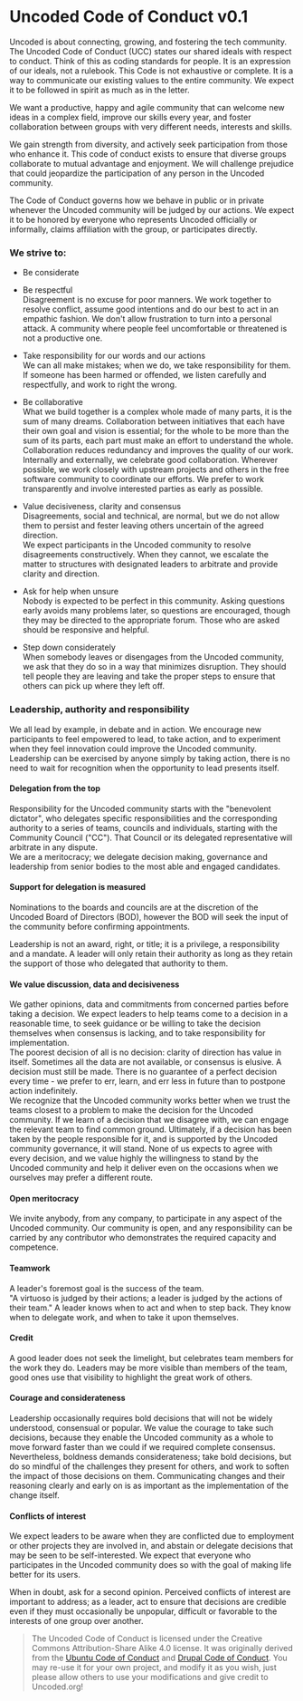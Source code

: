 # Uncoded Code of Conduct v0.1


Uncoded is about connecting, growing, and fostering the tech community.  The Uncoded Code of Conduct (UCC) states our shared ideals with respect to conduct. Think of this as coding standards for people. It is an expression of our ideals, not a rulebook. This Code is not exhaustive or complete. It is a way to communicate our existing values to the entire community. We expect it to be followed in spirit as much as in the letter.

We want a productive, happy and agile community that can welcome new ideas in a complex field, improve our skills every year, and foster collaboration between groups with very different needs, interests and skills.

We gain strength from diversity, and actively seek participation from those who enhance it. This code of conduct exists to ensure that diverse groups collaborate to mutual advantage and enjoyment. We will challenge prejudice that could jeopardize the participation of any person in the Uncoded community.

The Code of Conduct governs how we behave in public or in private whenever the Uncoded community will be judged by our actions. We expect it to be honored by everyone who represents Uncoded officially or informally, claims affiliation with the group, or participates directly.


### We strive to:

* Be considerate  

* Be respectful  
Disagreement is no excuse for poor manners. We work together to resolve conflict, assume good intentions and do our best to act in an empathic fashion. We don't allow frustration to turn into a personal attack. A community where people feel uncomfortable or threatened is not a productive one.

* Take responsibility for our words and our actions  
We can all make mistakes; when we do, we take responsibility for them. If someone has been harmed or offended, we listen carefully and respectfully, and work to right the wrong.

* Be collaborative  
What we build together is a complex whole made of many parts, it is the sum of many dreams. Collaboration between initiatives that each have their own goal and vision is essential; for the whole to be more than the sum of its parts, each part must make an effort to understand the whole.  
Collaboration reduces redundancy and improves the quality of our work. Internally and externally, we celebrate good collaboration. Wherever possible, we work closely with upstream projects and others in the free software community to coordinate our efforts. We prefer to work transparently and involve interested parties as early as possible.

* Value decisiveness, clarity and consensus  
Disagreements, social and technical, are normal, but we do not allow them to persist and fester leaving others uncertain of the agreed direction.  
We expect participants in the Uncoded community to resolve disagreements constructively. When they cannot, we escalate the matter to structures with designated leaders to arbitrate and provide clarity and direction.

* Ask for help when unsure  
Nobody is expected to be perfect in this community. Asking questions early avoids many problems later, so questions are encouraged, though they may be directed to the appropriate forum. Those who are asked should be responsive and helpful.

* Step down considerately  
When somebody leaves or disengages from the Uncoded community, we ask that they do so in a way that minimizes disruption. They should tell people they are leaving and take the proper steps to ensure that others can pick up where they left off.

### Leadership, authority and responsibility  
We all lead by example, in debate and in action. We encourage new participants to feel empowered to lead, to take action, and to experiment when they feel innovation could improve the Uncoded community. Leadership can be exercised by anyone simply by taking action, there is no need to wait for recognition when the opportunity to lead presents itself.

#### Delegation from the top  
Responsibility for the Uncoded community starts with the "benevolent dictator", who delegates specific responsibilities and the corresponding authority to a series of teams, councils and individuals, starting with the Community Council ("CC"). That Council or its delegated representative will arbitrate in any dispute.  
We are a meritocracy; we delegate decision making, governance and leadership from senior bodies to the most able and engaged candidates.

#### Support for delegation is measured  
Nominations to the boards and councils are at the discretion of the Uncoded Board of Directors (BOD), however the BOD will seek the input of the community before confirming appointments.

Leadership is not an award, right, or title; it is a privilege, a responsibility and a mandate. A leader will only retain their authority as long as they retain the support of those who delegated that authority to them.

#### We value discussion, data and decisiveness  
We gather opinions, data and commitments from concerned parties before taking a decision. We expect leaders to help teams come to a decision in a reasonable time, to seek guidance or be willing to take the decision themselves when consensus is lacking, and to take responsibility for implementation.  
The poorest decision of all is no decision: clarity of direction has value in itself. Sometimes all the data are not available, or consensus is elusive. A decision must still be made. There is no guarantee of a perfect decision every time - we prefer to err, learn, and err less in future than to postpone action indefinitely.  
We recognize that the Uncoded community works better when we trust the teams closest to a problem to make the decision for the Uncoded community. If we learn of a decision that we disagree with, we can engage the relevant team to find common ground. Ultimately, if a decision has been taken by the people responsible for it, and is supported by the Uncoded community governance, it will stand. None of us expects to agree with every decision, and we value highly the willingness to stand by the Uncoded community and help it deliver even on the occasions when we ourselves may prefer a different route.

#### Open meritocracy
We invite anybody, from any company, to participate in any aspect of the Uncoded community. Our community is open, and any responsibility can be carried by any contributor who demonstrates the required capacity and competence.

#### Teamwork
A leader's foremost goal is the success of the team.  
"A virtuoso is judged by their actions; a leader is judged by the actions of their team." A leader knows when to act and when to step back. They know when to delegate work, and when to take it upon themselves.

#### Credit
A good leader does not seek the limelight, but celebrates team members for the work they do. Leaders may be more visible than members of the team, good ones use that visibility to highlight the great work of others.

#### Courage and considerateness
Leadership occasionally requires bold decisions that will not be widely understood, consensual or popular. We value the courage to take such decisions, because they enable the Uncoded community as a whole to move forward faster than we could if we required complete consensus. Nevertheless, boldness demands considerateness; take bold decisions, but do so mindful of the challenges they present for others, and work to soften the impact of those decisions on them. Communicating changes and their reasoning clearly and early on is as important as the implementation of the change itself.

#### Conflicts of interest
We expect leaders to be aware when they are conflicted due to employment or other projects they are involved in, and abstain or delegate decisions that may be seen to be self-interested. We expect that everyone who participates in the Uncoded community does so with the goal of making life better for its users.

When in doubt, ask for a second opinion. Perceived conflicts of interest are important to address; as a leader, act to ensure that decisions are credible even if they must occasionally be unpopular, difficult or favorable to the interests of one group over another.


>  The Uncoded Code of Conduct is licensed under the Creative Commons Attribution-Share Alike 4.0 license. It was originally derived from the [Ubuntu Code of Conduct](http://www.ubuntu.com/about/about-ubuntu/conduct) and [Drupal Code of Conduct](https://www.drupal.org/dcoc).  You may re-use it for your own project, and modify it as you wish, just please allow others to use your modifications and give credit to Uncoded.org!

